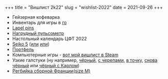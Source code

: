 +++
title = "Вишлист 2k22"
slug = "wishlist-2022"
date = 2021-09-26
+++

* Гейзерная кофеварка
* Инвентарь для игры в [го](https://ru.wikipedia.org/wiki/%D0%93%D0%BE)
* [Lapel pins](https://friendfunction.ru/shop/znachki-tatu-patchi/)
* [Нагрудный пульсометр](https://www.ozon.ru/context/detail/id/158209289/)
* Настольный календарь ЦФТ 2022
* [Seiko 5](https://www.seikowatches.com/ru-ru/products/5sports/srpd65k2) ([или](https://www.seikowatches.com/ru-ru/products/5sports/srpd51k2) [или](https://www.seikowatches.com/ru-ru/products/5sports/srpd55k3))
* [Портфель](https://ashwoodleather.ru/products/portfel_gareth_chestnut_brown)
* Компьютерные игры - [вот мой вишлист в Steam](https://store.steampowered.com/wishlist/profiles/76561198360726598/)
* Узкие галстуки (ну например, [чёрный](https://www.farfetch.com/ru/shopping/men/saint-laurent--item-15764302.aspx), [с черепами](https://www.farfetch.com/ru/shopping/men/alexander-mcqueen--item-12116710.aspx?storeid=9529), [в точку](https://www.farfetch.com/ru/shopping/men/fendi--item-16369312.aspx?storeid=10972), [снова чёрный](https://www.farfetch.com/ru/shopping/men/saint-laurent--item-15764302.aspx?storeid=9874) или [чёрный с Карлом](https://www.farfetch.com/ru/shopping/men/karl-lagerfeld--item-17066256.aspx?storeid=11920))
* [Регбийка сборной Франции(size M)](https://www.lecoqsportif.com/uk-en/e-shop/rugby-ffr-jersey)
